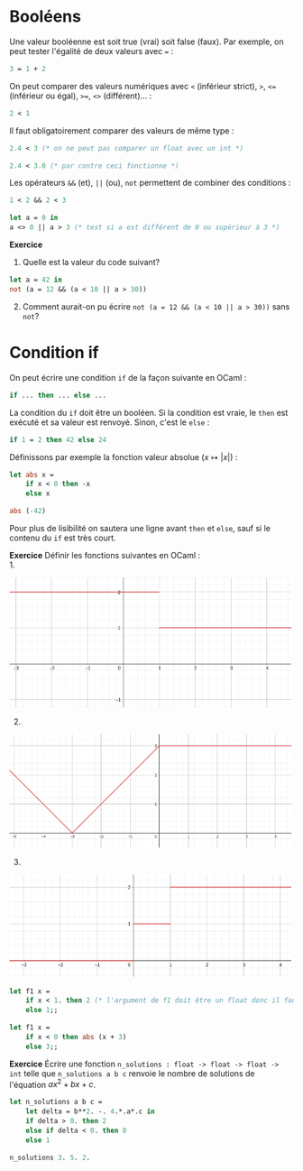# Booléens


Une valeur booléenne est soit true (vrai) soit false (faux). Par exemple, on peut tester l'égalité de deux valeurs avec `=` :

```ocaml
3 = 1 + 2
```

On peut comparer des valeurs numériques avec `<` (inférieur strict), `>`, `<=` (inférieur ou égal), `>=`, `<>` (différent)... :

```ocaml
2 < 1
```

Il faut obligatoirement comparer des valeurs de même type :

```ocaml
2.4 < 3 (* on ne peut pas comparer un float avec un int *)
```

```ocaml
2.4 < 3.0 (* par contre ceci fonctionne *)
```

Les opérateurs `&&` (et), `||` (ou), `not` permettent de combiner des conditions :

```ocaml
1 < 2 && 2 < 3
```

```ocaml
let a = 0 in
a <> 0 || a > 3 (* test si a est différent de 0 ou supérieur à 3 *)
```

<!-- #region -->
**Exercice**

1. Quelle est la valeur du code suivant?
```ocaml
let a = 42 in
not (a = 12 && (a < 10 || a > 30))
```
2. Comment aurait-on pu écrire `not (a = 12 && (a < 10 || a > 30))` sans `not`?
<!-- #endregion -->

<!-- #region -->
# Condition if

On peut écrire une condition `if` de la façon suivante en OCaml :
```ocaml
if ... then ... else ...
```
La condition du `if` doit être un booléen. Si la condition est vraie, le `then` est exécuté et sa valeur est renvoyé. Sinon, c'est le `else` :  
<!-- #endregion -->

```ocaml
if 1 = 2 then 42 else 24
```

Définissons par exemple la fonction valeur absolue ($x \longmapsto \vert x \vert$) :

```ocaml
let abs x =
    if x < 0 then -x
    else x
```

```ocaml
abs (-42)
```

Pour plus de lisibilité on sautera une ligne avant `then` et `else`, sauf si le contenu du `if` est très court.


**Exercice** Définir les fonctions suivantes en OCaml :  
1.

<img src="img/fonctions_ex1.png" width="500"/>

2. 

<img src="img/fonctions_ex2.png" width="500"/>

3. 

<img src="img/fonctions_ex3.png" width="500"/>


```ocaml
let f1 x = 
    if x < 1. then 2 (* l'argument de f1 doit être un float donc il faut le comparer à un float *)
    else 1;;
```

```ocaml
let f1 x = 
    if x < 0 then abs (x + 3) 
    else 3;;
```

**Exercice** Écrire une fonction `n_solutions : float -> float -> float -> int` telle que `n_solutions a b c` renvoie le nombre de solutions de l'équation $ax^2 + bx + c$.

```ocaml
let n_solutions a b c =
    let delta = b**2. -. 4.*.a*.c in
    if delta > 0. then 2
    else if delta < 0. then 0
    else 1
```

```ocaml
n_solutions 3. 5. 2.
```

```ocaml

```
